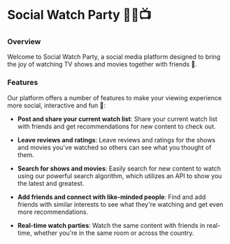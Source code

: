 # Social Watch Party 🍿🍫📺

### Overview
Welcome to Social Watch Party, a social media platform designed to bring the joy of watching TV shows and movies together with friends 🤝.

### Features
Our platform offers a number of features to make your viewing experience more social, interactive and fun 🎉:

- **Post and share your current watch list**: Share your current watch list with friends and get recommendations for new content to check out.

- **Leave reviews and ratings**: Leave reviews and ratings for the shows and movies you've watched so others can see what you thought of them.

- **Search for shows and movies**: Easily search for new content to watch using our powerful search algorithm, which utilizes an API to show you the latest and greatest.

- **Add friends and connect with like-minded people**: Find and add friends with similar interests to see what they're watching and get even more recommendations.

- **Real-time watch parties**: Watch the same content with friends in real-time, whether you're in the same room or across the country.
